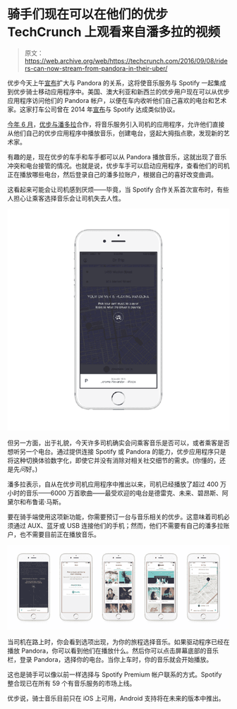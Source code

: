 # 骑手们现在可以在他们的优步 TechCrunch 上观看来自潘多拉的视频

> 原文：<https://web.archive.org/web/https://techcrunch.com/2016/09/08/riders-can-now-stream-from-pandora-in-their-uber/>

优步今天上午[宣布](https://web.archive.org/web/20221006075446/https://newsroom.uber.com/ridermusic/)扩大与 Pandora 的关系，这将使音乐服务与 Spotify 一起集成到优步骑士移动应用程序中。美国、澳大利亚和新西兰的优步用户现在可以从优步应用程序访问他们的 Pandora 帐户，以便在车内收听他们自己喜欢的电台和艺术家。这家打车公司曾在 2014 年[宣布](https://web.archive.org/web/20221006075446/https://beta.techcrunch.com/2014/11/14/uber-music/)与 Spotify 达成类似协议。

[今年 6 月](https://web.archive.org/web/20221006075446/http://press.pandora.com/phoenix.zhtml?c=251764&p=irol-newsArticle&ID=2180154)，[优步与潘多拉](https://web.archive.org/web/20221006075446/https://beta.techcrunch.com/2016/06/27/pandora-hopes-youll-listen-to-more-stations-in-an-uber/)合作，将音乐服务引入司机的应用程序，允许他们直接从他们自己的优步应用程序中播放音乐，创建电台，竖起大拇指点歌，发现新的艺术家。

有趣的是，现在优步的车手和车手都可以从 Pandora 播放音乐，这就出现了音乐冲突和电台接管的情况。也就是说，优步车手可以启动应用程序，查看他们的司机正在播放哪些电台，然后登录自己的潘多拉账户，根据自己的喜好改变曲调。

这看起来可能会让司机感到厌烦——毕竟，当 Spotify 合作关系首次宣布时，有些人担心让乘客选择音乐会让司机失去人性。

![rider-music-pandora-marketing-gif-1](img/5fa7904d0e22d78db9fa46e905e8448f.png)

但另一方面，出于礼貌，今天许多司机确实会问乘客音乐是否可以，或者乘客是否想听另一个电台。通过提供连接 Spotify 或 Pandora 的能力，优步应用程序只是将这种切换体验数字化，即使它并没有消除对相关社交细节的需求。(你懂的，还是先*问*好。)

潘多拉表示，自从在优步司机应用程序中推出以来，司机已经播放了超过 400 万小时的音乐——6000 万首歌曲——最受欢迎的电台是德雷克、未来、碧昂斯、阿黛尔和布鲁诺·马斯。

要在骑手端使用这项新功能，你需要预订一台与音乐相关的优步。这意味着司机必须通过 AUX、蓝牙或 USB 连接他们的手机；然而，他们不需要有自己的潘多拉账户，也不需要目前正在播放音乐。

![ubermusic](img/08518a0929cc5aa147a7832cbe788e2a.png)

当司机在路上时，你会看到选项出现，为你的旅程选择音乐。如果驱动程序已经在播放 Pandora，你可以看到他们在播放什么。然后你可以点击屏幕底部的音乐栏，登录 Pandora，选择你的电台。当你上车时，你的音乐就会开始播放。

这也是骑手可以像以前一样选择与 Spotify Premium 帐户联系的方式。Spotify 整合现已在所有 59 个有音乐服务的市场上线。

优步说，骑士音乐目前只在 iOS 上可用，Android 支持将在未来的版本中推出。
